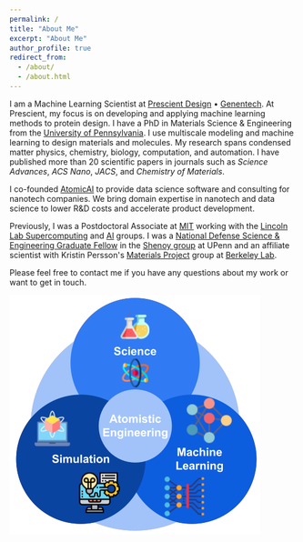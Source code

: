 ```yaml
---
permalink: /
title: "About Me"
excerpt: "About Me"
author_profile: true
redirect_from: 
  - /about/
  - /about.html
---
```


I am a Machine Learning Scientist at [Prescient Design](https://www.prescient.design/) • [Genentech](https://www.gene.com/scientists/our-scientists/nathan-frey). At Prescient, my focus is on developing and applying machine learning methods to protein design. I have a PhD in Materials Science & Engineering from the [University of Pennsylvania](https://www.upenn.edu/). I use multiscale modeling and machine learning to design materials and molecules. My research spans condensed matter physics, chemistry, biology, computation, and automation. I have published more than 20 scientific papers in journals such as _Science Advances_, _ACS Nano_, _JACS_, and _Chemistry of Materials_.

I co-founded [AtomicAI](http://atomicai.co/) to provide data science software and consulting for nanotech companies. We bring domain expertise in nanotech and data science to lower R&D costs and accelerate product development.

Previously, I was a Postdoctoral Associate at [MIT](https://web.mit.edu/) working with the [Lincoln Lab Supercomputing](https://www.ll.mit.edu/r-d/cyber-security-and-information-sciences/lincoln-laboratory-supercomputing-center) and [AI](https://www.ll.mit.edu/r-d/cyber-security-and-information-sciences/artificial-intelligence-technology-and-systems) groups. I was a [National Defense Science & Engineering Graduate Fellow](https://ndseg.sysplus.com/NDSEG/About/) in the [Shenoy group](http://shenoy.seas.upenn.edu/) at UPenn and an affiliate scientist with Kristin Persson's [Materials Project](https://materialsproject.org/about) group at [Berkeley Lab](https://www.lbl.gov/).

Please feel free to contact me if you have any questions about my work or want to get in touch. 

![alt text](/images/ResearchAbstractFig.png "Graphical summary")
